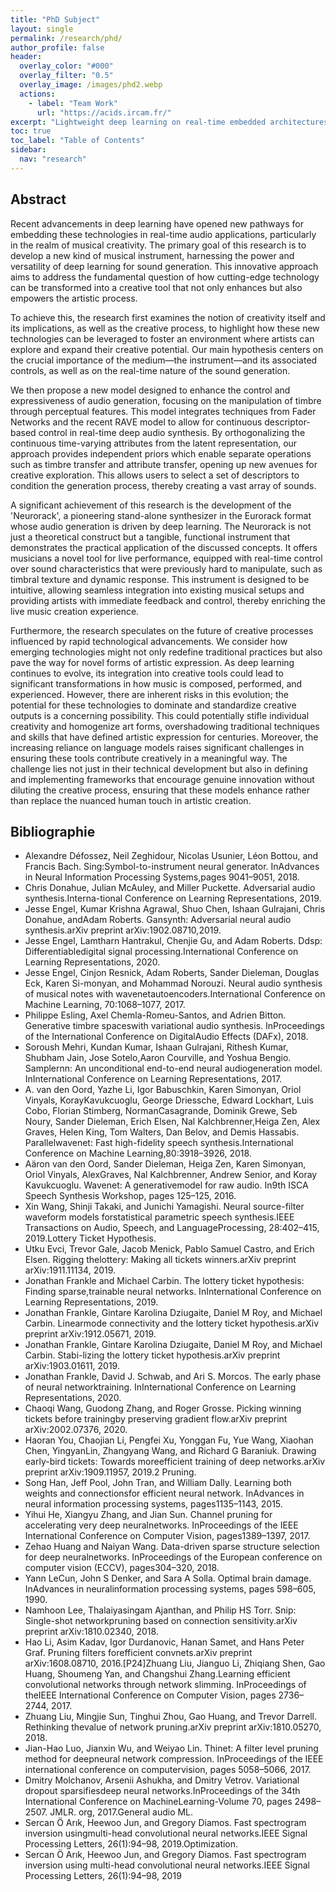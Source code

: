 ```yaml
---
title: "PhD Subject"
layout: single
permalink: /research/phd/
author_profile: false
header:
  overlay_color: "#000"
  overlay_filter: "0.5"
  overlay_image: /images/phd2.webp
  actions:
    - label: "Team Work"
      url: "https://acids.ircam.fr/"
excerpt: "Lightweight deep learning on real-time embedded architectures"
toc: true
toc_label: "Table of Contents"
sidebar:
  nav: "research"
---
```


## Abstract

Recent advancements in deep learning have opened new pathways for embedding these technologies in real-time audio applications, particularly in the realm of musical creativity. The primary goal of this research is to develop a new kind of musical instrument, harnessing the power and versatility of deep learning for sound generation. This innovative approach aims to address the fundamental question of how cutting-edge technology can be transformed into a creative tool that not only enhances but also empowers the artistic process.

To achieve this, the research first examines the notion of creativity itself and its implications, as well as the creative process, to highlight how these new technologies can be leveraged to foster an environment where artists can explore and expand their creative potential. Our main hypothesis centers on the crucial importance of the medium—the instrument—and its associated controls, as well as on the real-time nature of the sound generation.

We then propose a new model designed to enhance the control and expressiveness of audio generation, focusing on the manipulation of timbre through perceptual features. This model integrates techniques from Fader Networks and the recent RAVE model to allow for continuous descriptor-based control in real-time deep audio synthesis. By orthogonalizing the continuous time-varying attributes from the latent representation, our approach provides independent priors which enable separate operations such as timbre transfer and attribute transfer, opening up new avenues for creative exploration. This allows users to select a set of descriptors to condition the generation process, thereby creating a vast array of sounds.

A significant achievement of this research is the development of the 'Neurorack', a pioneering stand-alone synthesizer in the Eurorack format whose audio generation is driven by deep learning. The Neurorack is not just a theoretical construct but a tangible, functional instrument that demonstrates the practical application of the discussed concepts. It offers musicians a novel tool for live performance, equipped with real-time control over sound characteristics that were previously hard to manipulate, such as timbral texture and dynamic response. This instrument is designed to be intuitive, allowing seamless integration into existing musical setups and providing artists with immediate feedback and control, thereby enriching the live music creation experience.

Furthermore, the research speculates on the future of creative processes influenced by rapid technological advancements. We consider how emerging technologies might not only redefine traditional practices but also pave the way for novel forms of artistic expression. As deep learning continues to evolve, its integration into creative tools could lead to significant transformations in how music is composed, performed, and experienced. However, there are inherent risks in this evolution; the potential for these technologies to dominate and standardize creative outputs is a concerning possibility. This could potentially stifle individual creativity and homogenize art forms, overshadowing traditional techniques and skills that have defined artistic expression for centuries. Moreover, the increasing reliance on language models raises significant challenges in ensuring these tools contribute creatively in a meaningful way. The challenge lies not just in their technical development but also in defining and implementing frameworks that encourage genuine innovation without diluting the creative process, ensuring that these models enhance rather than replace the nuanced human touch in artistic creation.

## Bibliographie

- Alexandre Défossez, Neil Zeghidour, Nicolas Usunier, Léon Bottou, and Francis Bach.  Sing:Symbol-to-instrument neural generator.  InAdvances in Neural Information Processing Systems,pages 9041–9051, 2018.
- Chris Donahue, Julian McAuley, and Miller Puckette.  Adversarial audio synthesis.Interna-tional Conference on Learning Representations, 2019.
- Jesse Engel, Kumar Krishna Agrawal, Shuo Chen, Ishaan Gulrajani, Chris Donahue, andAdam Roberts. Gansynth: Adversarial neural audio synthesis.arXiv preprint arXiv:1902.08710,2019.
- Jesse Engel, Lamtharn Hantrakul, Chenjie Gu, and Adam Roberts.   Ddsp:  Differentiabledigital signal processing.International Conference on Learning Representations, 2020.
- Jesse Engel, Cinjon Resnick, Adam Roberts, Sander Dieleman, Douglas Eck, Karen Si-monyan, and Mohammad Norouzi.   Neural audio synthesis of musical notes with wavenetautoencoders.International Conference on Machine Learning, 70:1068–1077, 2017.
- Philippe Esling, Axel Chemla-Romeu-Santos, and Adrien Bitton.  Generative timbre spaceswith variational audio synthesis.  InProceedings of the International Conference on DigitalAudio Effects (DAFx), 2018.
- Soroush Mehri, Kundan Kumar, Ishaan Gulrajani, Rithesh Kumar, Shubham Jain, Jose Sotelo,Aaron Courville, and Yoshua Bengio.  Samplernn: An unconditional end-to-end neural audiogeneration model.  InInternational Conference on Learning Representations, 2017.
- A.  van  den  Oord,  Yazhe  Li,  Igor  Babuschkin,  Karen  Simonyan,  Oriol  Vinyals,  KorayKavukcuoglu, George Driessche, Edward Lockhart, Luis Cobo, Florian Stimberg, NormanCasagrande, Dominik Grewe, Seb Noury, Sander Dieleman, Erich Elsen, Nal Kalchbrenner,Heiga Zen, Alex Graves, Helen King, Tom Walters, Dan Belov, and Demis Hassabis.  Parallelwavenet: Fast high-fidelity speech synthesis.International Conference on Machine Learning,80:3918–3926, 2018.
- Aäron van den Oord, Sander Dieleman, Heiga Zen, Karen Simonyan, Oriol Vinyals, AlexGraves, Nal Kalchbrenner, Andrew Senior, and Koray Kavukcuoglu.  Wavenet: A generativemodel for raw audio.  In9th ISCA Speech Synthesis Workshop, pages 125–125, 2016.
- Xin Wang, Shinji Takaki, and Junichi Yamagishi.  Neural source-filter waveform models forstatistical parametric speech synthesis.IEEE Transactions on Audio, Speech, and LanguageProcessing, 28:402–415, 2019.Lottery Ticket Hypothesis.
- Utku Evci, Trevor Gale, Jacob Menick, Pablo Samuel Castro, and Erich Elsen.  Rigging thelottery: Making all tickets winners.arXiv preprint arXiv:1911.11134, 2019.
- Jonathan Frankle and Michael Carbin.    The lottery ticket hypothesis:  Finding sparse,trainable neural networks.  InInternational Conference on Learning Representations, 2019.
- Jonathan Frankle, Gintare Karolina Dziugaite, Daniel M Roy, and Michael Carbin.  Linearmode connectivity and the lottery ticket hypothesis.arXiv preprint arXiv:1912.05671, 2019.
- Jonathan Frankle, Gintare Karolina Dziugaite, Daniel M Roy, and Michael Carbin.  Stabi-lizing the lottery ticket hypothesis.arXiv preprint arXiv:1903.01611, 2019.
- Jonathan Frankle, David J. Schwab, and Ari S. Morcos.  The early phase of neural networktraining.  InInternational Conference on Learning Representations, 2020.
- Chaoqi Wang, Guodong Zhang, and Roger Grosse.  Picking winning tickets before trainingby preserving gradient flow.arXiv preprint arXiv:2002.07376, 2020.
- Haoran You, Chaojian Li, Pengfei Xu, Yonggan Fu, Yue Wang, Xiaohan Chen, YingyanLin, Zhangyang Wang, and Richard G Baraniuk.  Drawing early-bird tickets: Towards moreefficient training of deep networks.arXiv preprint arXiv:1909.11957, 2019.2
Pruning.
- Song Han, Jeff Pool, John Tran, and William Dally.  Learning both weights and connectionsfor efficient neural network.   InAdvances in neural information processing systems, pages1135–1143, 2015.
- Yihui He, Xiangyu Zhang, and Jian Sun.  Channel pruning for accelerating very deep neuralnetworks.  InProceedings of the IEEE International Conference on Computer Vision, pages1389–1397, 2017.
- Zehao Huang and Naiyan Wang.    Data-driven sparse structure selection for deep neuralnetworks.   InProceedings of the European conference on computer vision (ECCV), pages304–320, 2018.
- Yann LeCun, John S Denker, and Sara A Solla.  Optimal brain damage.  InAdvances in neuralinformation processing systems, pages 598–605, 1990.
- Namhoon Lee, Thalaiyasingam Ajanthan, and Philip HS Torr.   Snip:  Single-shot networkpruning based on connection sensitivity.arXiv preprint arXiv:1810.02340, 2018.
- Hao Li, Asim Kadav, Igor Durdanovic, Hanan Samet, and Hans Peter Graf.  Pruning filters forefficient convnets.arXiv preprint arXiv:1608.08710, 2016.[P24]Zhuang Liu, Jianguo Li, Zhiqiang Shen, Gao Huang, Shoumeng Yan, and Changshui Zhang.Learning efficient convolutional networks through network slimming.  InProceedings of theIEEE International Conference on Computer Vision, pages 2736–2744, 2017.
- Zhuang Liu, Mingjie Sun, Tinghui Zhou, Gao Huang, and Trevor Darrell.  Rethinking thevalue of network pruning.arXiv preprint arXiv:1810.05270, 2018.
- Jian-Hao Luo, Jianxin Wu, and Weiyao Lin.  Thinet: A filter level pruning method for deepneural network compression.  InProceedings of the IEEE international conference on computervision, pages 5058–5066, 2017.
- Dmitry Molchanov, Arsenii Ashukha, and Dmitry Vetrov.   Variational dropout sparsifiesdeep neural networks.InProceedings of the 34th International Conference on MachineLearning-Volume 70, pages 2498–2507. JMLR. org, 2017.General audio ML.
- Sercan Ö Arık, Heewoo Jun, and Gregory Diamos.  Fast spectrogram inversion usingmulti-head convolutional neural networks.IEEE Signal Processing Letters, 26(1):94–98, 2019.Optimization.
- Sercan Ö Arık, Heewoo Jun, and Gregory Diamos.  Fast spectrogram inversion using multi-head convolutional neural networks.IEEE Signal Processing Letters, 26(1):94–98, 2019
